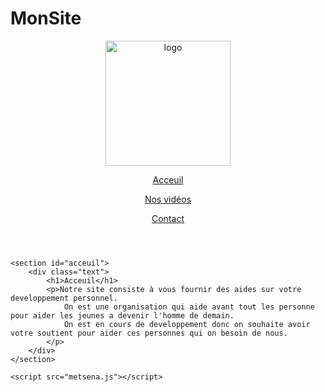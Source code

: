# MonSite
<!DOCTYPE html>
<html lang="en">
<head>
    <meta charset="UTF-8">
    <meta name="viewport" content="width=device-width, initial-scale=1.0">
    <title>Metsena</title>
    <link rel="stylesheet" href="metsena.css">
</head>
<body>
    <header>
        <div>
            <img src="logoTemporaire.png" alt="logo" width="200" height="auto">
            <p><a href="#accueil">Acceuil</a></p>
            <p><a href="#video">Nos vidéos</a></p>
            <p><a href="#contact">Contact</a></p>
            <p id="heure"></p>
        </div>
    </header>

    <section id="acceuil">
        <div class="text">
            <h1>Acceuil</h1>
            <p>Notre site consiste à vous fournir des aides sur votre developpement personnel. 
                On est une organisation qui aide avant tout les personne pour aider les jeunes a devenir l'homme de demain.
                On est en cours de developpement donc on souhaite avoir votre soutient pour aider ces personnes qui on besoin de nous.
            </p>
        </div>
    </section>

    <script src="metsena.js"></script>
</body>
</html>